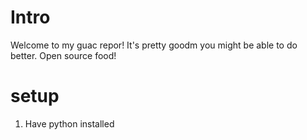 # Intro

Welcome to my guac repor! It's pretty goodm you might be able to do better. Open source food! 

# setup

1. Have python installed 
